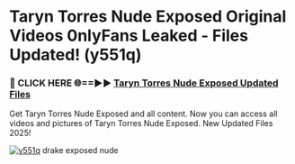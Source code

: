 # Taryn Torres Nude Exposed Original Videos 0nlyFans Leaked - Files Updated! (y551q)

<h3>🔴 CLICK HERE 🌐==►► <a href="https://tinyurl.com/yc6ubb5a" rel="nofollow">Taryn Torres Nude Exposed Updated Files</a></h3>

Get Taryn Torres Nude Exposed and all content. Now you can access all videos and pictures of Taryn Torres Nude Exposed. New Updated Files 2025!

[![y551q](https://i.imgur.com/7eu0CRL.gif)](https://tinyurl.com/yc6ubb5a)
drake exposed nude